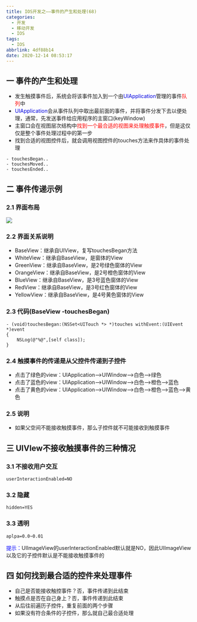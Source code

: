 ```yaml
---
title: IOS开发之——事件的产生和处理(68)
categories:
  - 开发
  - 移动开发
  - IOS
tags:
  - IOS
abbrlink: 4df88b14
date: 2020-12-14 08:53:17
---
```

## 一 事件的产生和处理

* 发生触摸事件后，系统会将该事件加入到一个由<font color='purpple'>UIApplication</font>管理的事件<font color='red'>队列</font>中
* <font color='purpple'>UIApplication</font>会从事件队列中取出最前面的事件，并将事件分发下去以便处理，通常，先发送事件给应用程序的主窗口(keyWindow)
* 主窗口会在视图层次结构中<font color="red">找到一个最合适的视图来处理触摸事件</font>，但是这仅仅是整个事件处理过程中的第一步
* 找到合适的视图控件后，就会调用视图控件的touches方法来作具体的事件处理
<!--more-->

  ```
  - touchesBegan..
  - touchesMoved..
  - touchesEnded..
  ```


## 二 事件传递示例

### 2.1 界面布局

![][1]
### 2.2 界面关系说明

* BaseView：继承自UIView，复写touchesBegan方法
* WhiteView：继承自BaseView，是窗体的View
* GreenView：继承自BaseView，是2号绿色窗体的View
* OrangeView：继承自BaseView，是2号橙色窗体的View
* BlueView：继承自BaseView，是3号蓝色窗体的View
* RedView：继承自BaseView，是3号红色窗体的View
* YellowView：继承自BaseView，是4号黄色窗体的View

### 2.3 代码(BaseView -touchesBegan)

```
- (void)touchesBegan:(NSSet<UITouch *> *)touches withEvent:(UIEvent *)event
{
    NSLog(@"%@",[self class]);
}
```

### 2.4 触摸事件的传递是从父控件传递到子控件

* 点击了绿色的view：UIApplication—>UIWindow—>白色—>绿色
* 点击了蓝色的view：UIApplication—>UIWindow—>白色—>橙色—>蓝色
* 点击了黄色的view：UIApplication—>UIWindow—>白色—>橙色—>蓝色—>黄色

### 2.5 说明

* 如果父空间不能接收触摸事件，那么子控件就不可能接收到触摸事件

## 三 UIVIew不接收触摸事件的三种情况

### 3.1 不接收用户交互

```
userInteractionEnabled=NO
```

### 3.2 隐藏

```
hidden=YES
```

### 3.3 透明

```
aplpa=0.0~0.01
```

<font color='blue'>提示：</font>UIImageView的userInteractionEnabled默认就是NO，因此UIImageView以及它的子控件默认是不能接收触摸事件的

## 四 如何找到最合适的控件来处理事件

* 自己是否能接收触控事件？否，事件传递到此结束
* 触摸点是否在自己身上？否，事件传递到此结束
* 从后往前遍历子控件，重复前面的两个步骤
*  如果没有符合条件的子控件，那么就自己最合适处理



[1]:https://cdn.jsdelivr.net/gh/PGzxc/CDN@master/blog-ios/ios-event-touch-layout-multi.png

